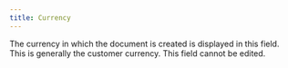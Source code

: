 ```yaml
---
title: Currency
---
```



The currency in which the document is created is displayed in this field. This is generally the customer currency. This field cannot be edited.
